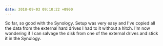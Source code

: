 ```yaml
---
date: 2018-09-03 09:10:22 +0900
---
```

So far, so good with the Synology. Setup was very easy and I've copied all the data from the external hard drives I had to it without a hitch. I'm now wondering if I can salvage the disk from one of the external drives and stick it in the Synology.
